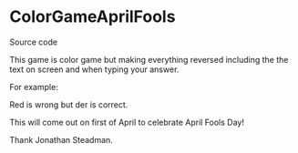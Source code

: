# ColorGameAprilFools
Source code

This game is color game but making everything reversed including the the text on screen and when typing your answer.

For example:

Red is wrong but der is correct.


This will come out on first of April to celebrate April Fools Day!


Thank Jonathan Steadman.

